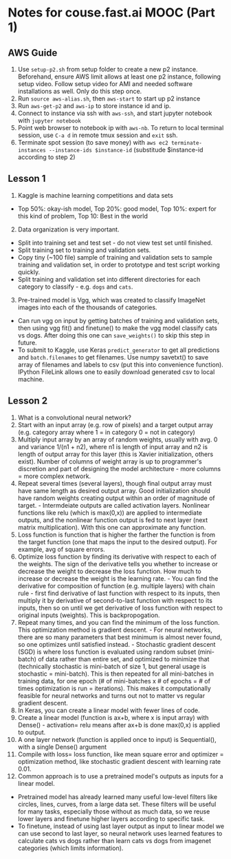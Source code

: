 # Notes for couse.fast.ai MOOC (Part 1)

## AWS Guide
1. Use  `setup-p2.sh` from setup folder to create a new p2 instance. Beforehand, ensure AWS limit allows at least one p2 instance, following setup video. Follow setup video for AMI and needed software installations as well. Only do this step once.
2. Run `source aws-alias.sh`, then `aws-start` to start up p2 instance
3. Run `aws-get-p2` and `aws-ip` to store instance id and ip.
4. Connect to instance via ssh with `aws-ssh`, and start jupyter notebook with `jupyter notebook`
5. Point web browser to notebook ip with `aws-nb`. To return to local terminal session, use `C-a d` in remote tmux session and `exit` ssh.
6. Terminate spot session (to save money) with `aws ec2 terminate-instances --instance-ids $instance-id` (substitude $instance-id according to step 2)

## Lesson 1
1. Kaggle is machine learning competitions and data sets
  - Top 50%: okay-ish model, Top 20%: good model, Top 10%: expert for this kind of problem, Top 10: Best in the world
2. Data organization is very important.
  - Split into training set and test set - do not view test set until finished.
  - Split training set to training and validation sets.
  - Copy tiny (~100 file) sample of training and validation sets to sample training and validation set, in order to prototype and test script working quickly.
  - Split training and validation set into different directories for each category to classify - e.g. `dogs` and `cats`.
3. Pre-trained model is Vgg, which was created to classify ImageNet images into each of the thousands of categories.
  - Can run vgg on input by getting batches of training and validation sets, then using vgg fit() and finetune() to make the vgg model classify cats vs dogs. After doing this one can `save_weights()` to skip this step in future.
  - To submit to Kaggle, use Keras `predict_generator` to get all predictions and `batch.filenames` to get filenames. Use numpy savetxt() to save array of filenames and labels to csv (put this into convenience function). IPython FileLink allows one to easily download generated csv to local machine.

## Lesson 2
1. What is a convolutional neural network?
  1. Start with an input array (e.g. row of pixels) and a target output array (e.g. category array where 1 = in category 0 = not in category)
  2. Multiply input array by an array of random weights, usually with avg. 0 and variance 1/(n1 + n2), where n1 is length of input array and n2 is length of output array for this layer (this is Xavier initialization, others exist). Number of columns of weight array is up to programmer's discretion and part of designing the model architecture - more columns = more complex network.
  3. Repeat several times (several layers), though final output array must have same length as desired output array. Good initialization should have random weights creating output within an order of magnitude of target.
    - Intermdeiate outputs are called activation layers. Nonlinear functions like relu (which is max(0,x)) are applied to intermediate outputs, and the nonlinear function output is fed to next layer (next matrix multiplication). With this one can approximate any function.
  4. Loss function is function that is higher the farther the function is from the target function (one that maps the input to the desired output). For example, avg of square errors.
  5. Optimize loss function by finding its derivative with respect to each of the weights. The sign of the derivative tells you whether to increase or decrease the weight to decrease the loss function. How much to increase or decrease the weight is the learning rate.
    - You can find the derivative for composition of function (e.g. multiple layers) with chain rule - first find derivative of last function with respect to its inputs, then multiply it by derivative of second-to-last function with respect to its inputs, then so on until we get derivative of loss function with respect to original inputs (weights). This is backpropogation.
  6. Repeat many times, and you can find the minimum of the loss function. This optimization method is gradient descent.
    - For neural networks, there are so many parameters that best minimum is almost never found, so one optimizes until satisfied instead.
    - Stochastic gradient descent (SGD) is where loss function is evaluated using random subset (mini-batch) of data rather than entire set, and optimized to minimize that (technically stochastic is mini-batch of size 1, but general usage is stochastic = mini-batch). This is then repeated for all mini-batches in training data, for one epoch (# of mini-batches x # of epochs = # of times optimization is run = iterations). This makes it computationally feasible for neural networks and turns out not to matter vs regular gradient descent.
2. In Keras, you can create a linear model with fewer lines of code.
  1. Create a linear model (function is ax+b, where x is input array) with Dense()
    - activation= relu means after ax+b is done max(0,x) is applied to output.
  2. A one layer network (function is applied once to input) is Sequential(), with a single Dense() argument
  3. Compile with loss= loss function, like mean square error and optimizer = optimization method, like stochastic gradient descent with learning rate 0.01.
3. Common approach is to use a pretrained model's outputs as inputs for a linear model.
  - Pretrained model has already learned many useful low-level filters like circles, lines, curves, from a large data set. These filters will be useful for many tasks, especially those without as much data, so we reuse lower layers and finetune higher layers according to specific task.
  - To finetune, instead of using last layer output as input to linear model we can use second to last layer, so neural network uses learned features to calculate cats vs dogs rather than learn cats vs dogs from imagenet categories (which limits information).

